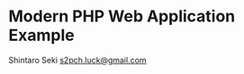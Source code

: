 
Modern PHP Web Application Example
==================================

Shintaro Seki <s2pch.luck@gmail.com>
